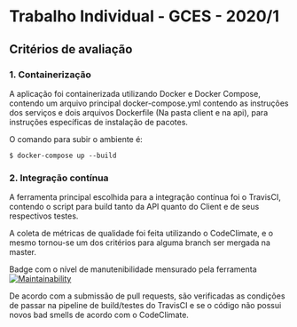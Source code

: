 # Trabalho Individual - GCES - 2020/1

## Critérios de avaliação

### 1. Containerização

A aplicação foi containerizada utilizando Docker e Docker Compose, contendo um arquivo principal docker-compose.yml contendo as instruções dos serviços e dois arquivos Dockerfile (Na pasta client e na api), para instruções específicas de instalação de pacotes.

O comando para subir o ambiente é:

    $ docker-compose up --build


### 2. Integração contínua

A ferramenta principal escolhida para a integração contínua foi o TravisCI, contendo o script para build tanto da API quanto do Client e de seus respectivos testes.

A coleta de métricas de qualidade foi feita utilizando o CodeClimate, e o mesmo tornou-se um dos critérios para alguma branch ser mergada na master.

Badge com o nível de manutenibilidade mensurado pela ferramenta
[![Maintainability](https://api.codeclimate.com/v1/badges/87d3e9ee6d535eb5d8bf/maintainability)](https://codeclimate.com/github/WillAllmeida/Trabalho-Individual-2020-1/maintainability)

De acordo com a submissão de pull requests, são verificadas as condições de passar na pipeline de build/testes do TravisCI e se o código não possui novos bad smells de acordo com o CodeClimate.
